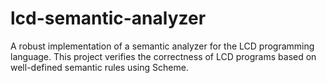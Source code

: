 # lcd-semantic-analyzer
A robust implementation of a semantic analyzer for the LCD programming language. This project verifies the correctness of LCD programs based on well-defined semantic rules using Scheme.
